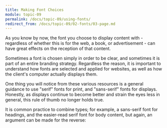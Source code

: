 ```yaml
---
title: Making Font Choices
module: topic-09
permalink: /docs/topic-09/using-fonts/
redirect_from: /docs/topic-09/02-fonts/03-page.md
---
```


<div class="divider-heading"></div>

As you know by now, the font you choose to display content with - regardless of whether this is for the web, a book, or advertisement - can have great effects on the reception of that content.

Sometimes a font is chosen simply in order to be clear, and sometimes it is part of an entire branding strategy. Regardless the reason, it is important to understand how fonts are selected and applied for websites, as well as how the client's computer actually displays them.

One thing you will notice from these various resources is a general guidance to use "serif" fonts for print, and "sans-serif" fonts for displays. Honestly, as displays continue to become better and strain the eyes less in general, this rule of thumb no longer holds true.

It is common practice to combine types; for example, a sans-serif font for headings, and the easier-read serif font for body content, but again, an argument can be made for the reverse:


<div class="codepen-embed">
  <p data-height="400" data-theme-id="30567" data-slug-hash="wjBZPX" data-default-tab="css,result" data-user="Media-Ed-Online" data-embed-version="2" data-pen-title="[Topic-09] Font Combinations" class="codepen"></p>
</div>
